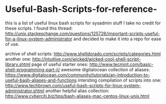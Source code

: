 # Useful-Bash-Scripts-for-reference-
this is a list of useful linux bash scripts for sysadmin stuff
I take no credit for these scripts. I found this thread: 
http://unix.stackexchange.com/questions/125726/important-scripts-useful-for-a-linux-system-administrator
and decided to make it into a repo for ease of use. 


archive of shell scripts: http://www.shelldorado.com/scripts/categories.html
another one: http://intuitive.com/wicked/wicked-cool-shell-script-library.shtml
page of useful starter ones: http://www.tecmint.com/basic-shell-programming-part-ii/
awesome digitalocean collection of aliases: https://www.digitalocean.com/community/tutorials/an-introduction-to-useful-bash-aliases-and-functions
intersting compilation of scripts into one: http://www.techbrown.com/useful-bash-scripts-for-linux-system-administrator.shtml
another helpful alias collection: http://www.cyberciti.biz/tips/bash-aliases-mac-centos-linux-unix.html
